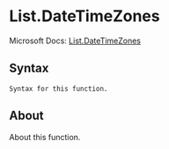 ---
---

# List.DateTimeZones

Microsoft Docs: [List.DateTimeZones](https://docs.microsoft.com/en-us/powerquery-m/list-datetimezones)

## Syntax

```powerquery-m
Syntax for this function.
```

## About

About this function.

